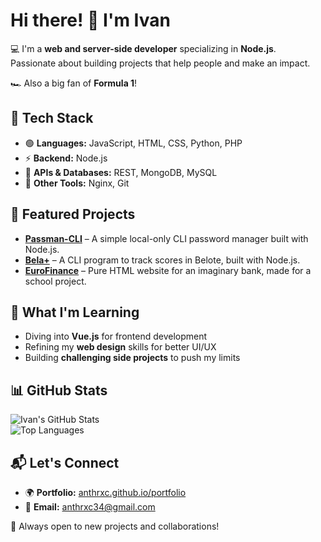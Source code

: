 # Hi there! 👋 I'm Ivan

💻 I'm a **web and server-side developer** specializing in **Node.js**.  
Passionate about building projects that help people and make an impact.  

🏎️ Also a big fan of **Formula 1**!  

## 🔧 Tech Stack
  - 🟢 **Languages:** JavaScript, HTML, CSS, Python, PHP  
  - ⚡ **Backend:** Node.js  
  - 📡 **APIs & Databases:** REST, MongoDB, MySQL  
  - 🚀 **Other Tools:** Nginx, Git  

## 🚀 Featured Projects
  - **[Passman-CLI](https://github.com/anthrxc/passman-cli)** – A simple local-only CLI password manager built with Node.js.    
  - **[Bela+](https://github.com/anthrxc/belaplus)** – A CLI program to track scores in Belote, built with Node.js.  
  - **[EuroFinance](https://github.com/anthrxc/eurofinance)** – Pure HTML website for an imaginary bank, made for a school project.  

## 📖 What I'm Learning  
  - Diving into **Vue.js** for frontend development  
  - Refining my **web design** skills for better UI/UX  
  - Building **challenging side projects** to push my limits  

## 📊 GitHub Stats
![Ivan's GitHub Stats](https://github-readme-stats.vercel.app/api?username=anthrxc&show_icons=true&theme=dark)  
![Top Languages](https://github-readme-stats.vercel.app/api/top-langs/?username=anthrxc&layout=compact&theme=dark)  

## 📬 Let's Connect
  - 🌍 **Portfolio:** [anthrxc.github.io/portfolio](https://anthrxc.is-a.dev/)  
  - 📧 **Email:** anthrxc34@gmail.com  


🚀 Always open to new projects and collaborations!
